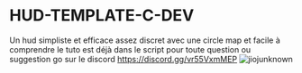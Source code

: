 # HUD-TEMPLATE-C-DEV
Un hud simpliste et efficace assez discret avec une circle map et facile à comprendre le tuto est déjà dans le script pour toute question ou suggestion go sur le discord https://discord.gg/vr55VxmMEP
![jiojunknown](https://user-images.githubusercontent.com/112661776/189505390-7ed8ae5e-6138-464b-ac54-24738e1c3912.png)
